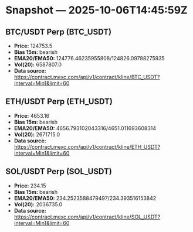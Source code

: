 # Snapshot — 2025-10-06T14:45:59Z

## BTC/USDT Perp (BTC_USDT)
- **Price:** 124753.5
- **Bias 15m:** bearish
- **EMA20/EMA50:** 124776.46235955808/124826.09788275935
- **Vol(20):** 6587807.0
- **Data source:** https://contract.mexc.com/api/v1/contract/kline/BTC_USDT?interval=Min1&limit=60

## ETH/USDT Perp (ETH_USDT)
- **Price:** 4653.16
- **Bias 15m:** bearish
- **EMA20/EMA50:** 4656.793102043316/4651.011693608314
- **Vol(20):** 2671715.0
- **Data source:** https://contract.mexc.com/api/v1/contract/kline/ETH_USDT?interval=Min1&limit=60

## SOL/USDT Perp (SOL_USDT)
- **Price:** 234.15
- **Bias 15m:** bearish
- **EMA20/EMA50:** 234.2523588479497/234.393516153842
- **Vol(20):** 2036735.0
- **Data source:** https://contract.mexc.com/api/v1/contract/kline/SOL_USDT?interval=Min1&limit=60
